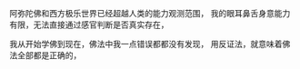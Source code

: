 阿弥陀佛和西方极乐世界已经超越人类的能力观测范围，
我的眼耳鼻舌身意能力有限，无法直接通过感官判断是否真实存在，

我从开始学佛到现在，佛法中我一点错误都都没有发现，
用反证法，就意味着佛法全部都是正确的，

